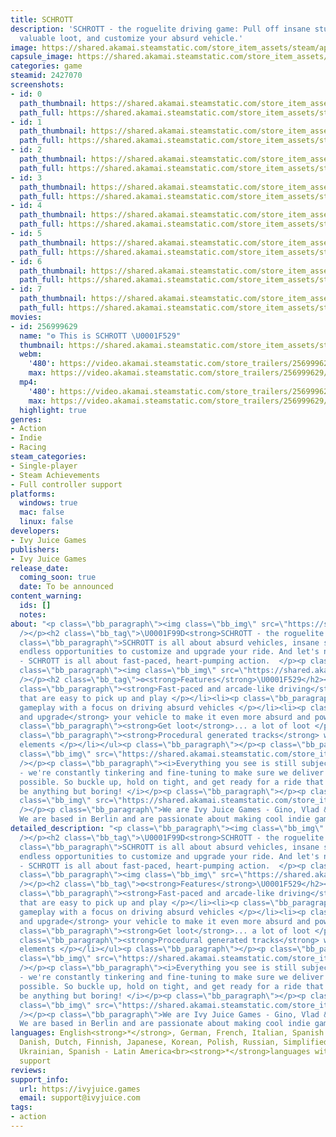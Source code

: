 ```yaml
---
title: SCHROTT
description: 'SCHROTT - the roguelite driving game: Pull off insane stunts, collect
  valuable loot, and customize your absurd vehicle.'
image: https://shared.akamai.steamstatic.com/store_item_assets/steam/apps/2427070/header.jpg?t=1728985783
capsule_image: https://shared.akamai.steamstatic.com/store_item_assets/steam/apps/2427070/capsule_231x87.jpg?t=1728985783
categories: game
steamid: 2427070
screenshots:
- id: 0
  path_thumbnail: https://shared.akamai.steamstatic.com/store_item_assets/steam/apps/2427070/ss_91a9e90906660e419f6eadf1b5b89d881499e164.600x338.jpg?t=1728985783
  path_full: https://shared.akamai.steamstatic.com/store_item_assets/steam/apps/2427070/ss_91a9e90906660e419f6eadf1b5b89d881499e164.1920x1080.jpg?t=1728985783
- id: 1
  path_thumbnail: https://shared.akamai.steamstatic.com/store_item_assets/steam/apps/2427070/ss_16f37ee40a7a083ad7546b515ea197f955a7b15e.600x338.jpg?t=1728985783
  path_full: https://shared.akamai.steamstatic.com/store_item_assets/steam/apps/2427070/ss_16f37ee40a7a083ad7546b515ea197f955a7b15e.1920x1080.jpg?t=1728985783
- id: 2
  path_thumbnail: https://shared.akamai.steamstatic.com/store_item_assets/steam/apps/2427070/ss_f5d0814776dde781145a5a8f0aa440689bf8de41.600x338.jpg?t=1728985783
  path_full: https://shared.akamai.steamstatic.com/store_item_assets/steam/apps/2427070/ss_f5d0814776dde781145a5a8f0aa440689bf8de41.1920x1080.jpg?t=1728985783
- id: 3
  path_thumbnail: https://shared.akamai.steamstatic.com/store_item_assets/steam/apps/2427070/ss_cfc457ff1e4f541fb54dcdc659a7cd0ccbc1bf67.600x338.jpg?t=1728985783
  path_full: https://shared.akamai.steamstatic.com/store_item_assets/steam/apps/2427070/ss_cfc457ff1e4f541fb54dcdc659a7cd0ccbc1bf67.1920x1080.jpg?t=1728985783
- id: 4
  path_thumbnail: https://shared.akamai.steamstatic.com/store_item_assets/steam/apps/2427070/ss_37b82d4730a964d4576813fa52e24fa98d3cad5a.600x338.jpg?t=1728985783
  path_full: https://shared.akamai.steamstatic.com/store_item_assets/steam/apps/2427070/ss_37b82d4730a964d4576813fa52e24fa98d3cad5a.1920x1080.jpg?t=1728985783
- id: 5
  path_thumbnail: https://shared.akamai.steamstatic.com/store_item_assets/steam/apps/2427070/ss_39fbd2eaebdd2a9d29b54bad05027bf32cfee235.600x338.jpg?t=1728985783
  path_full: https://shared.akamai.steamstatic.com/store_item_assets/steam/apps/2427070/ss_39fbd2eaebdd2a9d29b54bad05027bf32cfee235.1920x1080.jpg?t=1728985783
- id: 6
  path_thumbnail: https://shared.akamai.steamstatic.com/store_item_assets/steam/apps/2427070/ss_484823b9730bac8e3a618a36ff28e3cbead058c7.600x338.jpg?t=1728985783
  path_full: https://shared.akamai.steamstatic.com/store_item_assets/steam/apps/2427070/ss_484823b9730bac8e3a618a36ff28e3cbead058c7.1920x1080.jpg?t=1728985783
- id: 7
  path_thumbnail: https://shared.akamai.steamstatic.com/store_item_assets/steam/apps/2427070/ss_37e0e12d673746f125a5ff2e2fa24b4960a45556.600x338.jpg?t=1728985783
  path_full: https://shared.akamai.steamstatic.com/store_item_assets/steam/apps/2427070/ss_37e0e12d673746f125a5ff2e2fa24b4960a45556.1920x1080.jpg?t=1728985783
movies:
- id: 256999629
  name: "⚙️ This is SCHROTT \U0001F529"
  thumbnail: https://shared.akamai.steamstatic.com/store_item_assets/steam/apps/256999629/movie.293x165.jpg?t=1718813156
  webm:
    '480': https://video.akamai.steamstatic.com/store_trailers/256999629/movie480_vp9.webm?t=1718813156
    max: https://video.akamai.steamstatic.com/store_trailers/256999629/movie_max_vp9.webm?t=1718813156
  mp4:
    '480': https://video.akamai.steamstatic.com/store_trailers/256999629/movie480.mp4?t=1718813156
    max: https://video.akamai.steamstatic.com/store_trailers/256999629/movie_max.mp4?t=1718813156
  highlight: true
genres:
- Action
- Indie
- Racing
steam_categories:
- Single-player
- Steam Achievements
- Full controller support
platforms:
  windows: true
  mac: false
  linux: false
developers:
- Ivy Juice Games
publishers:
- Ivy Juice Games
release_date:
  coming_soon: true
  date: To be announced
content_warning:
  ids: []
  notes:
about: "<p class=\"bb_paragraph\"><img class=\"bb_img\" src=\"https://shared.akamai.steamstatic.com/store_item_assets/steam/apps/2427070/extras/schrott_banner_driveLootSurvive_v2.gif?t=1728985783\"
  /></p><h2 class=\"bb_tag\">\U0001F99D<strong>SCHROTT - the roguelite driving game!</strong>\U0001F99D</h2><p
  class=\"bb_paragraph\">SCHROTT is all about absurd vehicles, insane stunts, and
  endless opportunities to customize and upgrade your ride. And let's not forget speed
  - SCHROTT is all about fast-paced, heart-pumping action.  </p><p class=\"bb_paragraph\"></p><p
  class=\"bb_paragraph\"><img class=\"bb_img\" src=\"https://shared.akamai.steamstatic.com/store_item_assets/steam/apps/2427070/extras/gif_schrott_lootDriveSurvive.gif?t=1728985783\"
  /></p><h2 class=\"bb_tag\">⚙️<strong>Features</strong>\U0001F529</h2><ul class=\"bb_ul\"><li><p
  class=\"bb_paragraph\"><strong>Fast-paced and arcade-like driving</strong> controls
  that are easy to pick up and play </p></li><li><p class=\"bb_paragraph\"><strong>Roguelite</strong>
  gameplay with a focus on driving absurd vehicles </p></li><li><p class=\"bb_paragraph\"><strong>Customize
  and upgrade</strong> your vehicle to make it even more absurd and powerful </p></li><li><p
  class=\"bb_paragraph\"><strong>Get loot</strong>... a lot of loot </p></li><li><p
  class=\"bb_paragraph\"><strong>Procedural generated tracks</strong> with JunkPunk
  elements </p></li></ul><p class=\"bb_paragraph\"></p><p class=\"bb_paragraph\"><img
  class=\"bb_img\" src=\"https://shared.akamai.steamstatic.com/store_item_assets/steam/apps/2427070/extras/gif_schrott_customization_shorter_smaller.gif?t=1728985783\"
  /></p><p class=\"bb_paragraph\"><i>Everything you see is still subject to change
  - we're constantly tinkering and fine-tuning to make sure we deliver the best experience
  possible. So buckle up, hold on tight, and get ready for a ride that's going to
  be anything but boring! </i></p><p class=\"bb_paragraph\"></p><p class=\"bb_paragraph\"><img
  class=\"bb_img\" src=\"https://shared.akamai.steamstatic.com/store_item_assets/steam/apps/2427070/extras/banner_ivyJuiceGames.png?t=1728985783\"
  /></p><p class=\"bb_paragraph\">We are Ivy Juice Games - Gino, Vlad &amp; Linus!
  We are based in Berlin and are passionate about making cool indie games.</p>"
detailed_description: "<p class=\"bb_paragraph\"><img class=\"bb_img\" src=\"https://shared.akamai.steamstatic.com/store_item_assets/steam/apps/2427070/extras/schrott_banner_driveLootSurvive_v2.gif?t=1728985783\"
  /></p><h2 class=\"bb_tag\">\U0001F99D<strong>SCHROTT - the roguelite driving game!</strong>\U0001F99D</h2><p
  class=\"bb_paragraph\">SCHROTT is all about absurd vehicles, insane stunts, and
  endless opportunities to customize and upgrade your ride. And let's not forget speed
  - SCHROTT is all about fast-paced, heart-pumping action.  </p><p class=\"bb_paragraph\"></p><p
  class=\"bb_paragraph\"><img class=\"bb_img\" src=\"https://shared.akamai.steamstatic.com/store_item_assets/steam/apps/2427070/extras/gif_schrott_lootDriveSurvive.gif?t=1728985783\"
  /></p><h2 class=\"bb_tag\">⚙️<strong>Features</strong>\U0001F529</h2><ul class=\"bb_ul\"><li><p
  class=\"bb_paragraph\"><strong>Fast-paced and arcade-like driving</strong> controls
  that are easy to pick up and play </p></li><li><p class=\"bb_paragraph\"><strong>Roguelite</strong>
  gameplay with a focus on driving absurd vehicles </p></li><li><p class=\"bb_paragraph\"><strong>Customize
  and upgrade</strong> your vehicle to make it even more absurd and powerful </p></li><li><p
  class=\"bb_paragraph\"><strong>Get loot</strong>... a lot of loot </p></li><li><p
  class=\"bb_paragraph\"><strong>Procedural generated tracks</strong> with JunkPunk
  elements </p></li></ul><p class=\"bb_paragraph\"></p><p class=\"bb_paragraph\"><img
  class=\"bb_img\" src=\"https://shared.akamai.steamstatic.com/store_item_assets/steam/apps/2427070/extras/gif_schrott_customization_shorter_smaller.gif?t=1728985783\"
  /></p><p class=\"bb_paragraph\"><i>Everything you see is still subject to change
  - we're constantly tinkering and fine-tuning to make sure we deliver the best experience
  possible. So buckle up, hold on tight, and get ready for a ride that's going to
  be anything but boring! </i></p><p class=\"bb_paragraph\"></p><p class=\"bb_paragraph\"><img
  class=\"bb_img\" src=\"https://shared.akamai.steamstatic.com/store_item_assets/steam/apps/2427070/extras/banner_ivyJuiceGames.png?t=1728985783\"
  /></p><p class=\"bb_paragraph\">We are Ivy Juice Games - Gino, Vlad &amp; Linus!
  We are based in Berlin and are passionate about making cool indie games.</p>"
languages: English<strong>*</strong>, German, French, Italian, Spanish - Spain, Turkish,
  Danish, Dutch, Finnish, Japanese, Korean, Polish, Russian, Simplified Chinese, Swedish,
  Ukrainian, Spanish - Latin America<br><strong>*</strong>languages with full audio
  support
reviews:
support_info:
  url: https://ivyjuice.games
  email: support@ivyjuice.com
tags:
- action
---
```


